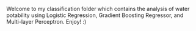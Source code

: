 Welcome to my classification folder which contains the analysis of water potability using 
Logistic Regression, Gradient Boosting Regressor, and Multi-layer Perceptron. Enjoy! :)


